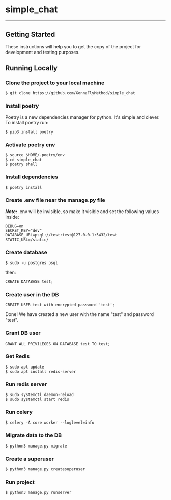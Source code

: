 # simple_chat

---

## Getting Started

These instructions will help you to get the copy of the project for development and testing purposes.

## Running Locally

### Clone the project to your local machine

```
$ git clone https://github.com/GonnaFlyMethod/simple_chat
```

### Install poetry  
Poetry is a new dependencies manager for python. It's simple and clever. To install poetry run:

```
$ pip3 install poetry
```

### Activate poetry env
```
$ source $HOME/.poetry/env
$ cd simple_chat
$ poetry shell
```

### Install dependencies

```
$ poetry install
```

### Create .env file near the manage.py file 

***Note:*** .env will be invisible, so make it visible and set the following values inside: 

```
DEBUG=on
SECRET_KEY="dev"
DATABASE_URL=psql://test:test@127.0.0.1:5432/test
STATIC_URL=/static/
```

### Create database

```
$ sudo -u postgres psql
```
then:
```
CREATE DATABASE test;
```

### Create user in the DB 

```
CREATE USER test with encrypted password 'test';
```
Done! We have created a new user with the name "test" and password "test".

### Grant DB user

```
GRANT ALL PRIVILEGES ON DATABASE test TO test;

```

### Get Redis
```
$ sudo apt update
$ sudo apt install redis-server
```

### Run redis server
```
$ sudo systemctl daemon-reload
$ sudo systemctl start redis
```

### Run celery
```
$ celery -A core worker --loglevel=info
```

### Migrate data to the DB

```
$ python3 manage.py migrate
```

### Create a superuser
```
$ python3 manage.py createsuperuser
```

### Run project
```
$ python3 manage.py runserver
```
